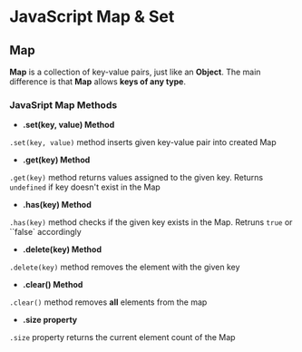 # JavaScript Map & Set

## Map

**Map** is a collection of key-value pairs, just like an **Object**. The main difference is that **Map** allows **keys of any type**.

### JavaSript Map Methods

- **.set(key, value) Method**

`.set(key, value)` method inserts given key-value pair into created Map

- **.get(key) Method**

`.get(key)` method returns values assigned to the given key. Returns `undefined`
if key doesn't exist in the Map

- **.has(key) Method**

`.has(key)` method checks if the given key exists in the Map. Retruns `true` or ``false` accordingly

- **.delete(key) Method**

`.delete(key)` method removes the element with the given key

- **.clear() Method**

`.clear()` method removes **all** elements from the map

- **.size property**

`.size` property returns the current element count of the Map

